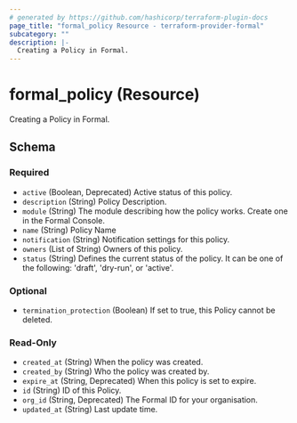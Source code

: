 ```yaml
---
# generated by https://github.com/hashicorp/terraform-plugin-docs
page_title: "formal_policy Resource - terraform-provider-formal"
subcategory: ""
description: |-
  Creating a Policy in Formal.
---
```


# formal_policy (Resource)

Creating a Policy in Formal.



<!-- schema generated by tfplugindocs -->
## Schema

### Required

- `active` (Boolean, Deprecated) Active status of this policy.
- `description` (String) Policy Description.
- `module` (String) The module describing how the policy works. Create one in the Formal Console.
- `name` (String) Policy Name
- `notification` (String) Notification settings for this policy.
- `owners` (List of String) Owners of this policy.
- `status` (String) Defines the current status of the policy. It can be one of the following: 'draft', 'dry-run', or 'active'.

### Optional

- `termination_protection` (Boolean) If set to true, this Policy cannot be deleted.

### Read-Only

- `created_at` (String) When the policy was created.
- `created_by` (String) Who the policy was created by.
- `expire_at` (String, Deprecated) When this policy is set to expire.
- `id` (String) ID of this Policy.
- `org_id` (String, Deprecated) The Formal ID for your organisation.
- `updated_at` (String) Last update time.


